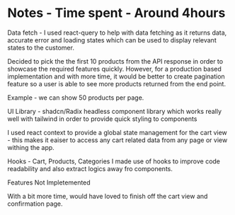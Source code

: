 # Notes - Time spent - Around 4hours

Data fetch - I used react-query to help with data fetching as it returns data, accurate error and loading states which can be used to display relevant states to the customer.

Decided to pick the the first 10 products from the API response in order to showcase the required features quickly. However, for a production based implementation and with more time, it would be better to create pagination feature so a user is able to see more products returned from the end point.

Example - we can show 50 products per page.

UI Library - shadcn/Radix headless component library which works really well with tailwind in order to provide quick styling to components

I used react context to provide a global state management for the cart view - this makes it eaiser to access any cart related data from any page or view withing the app.

Hooks - Cart, Products, Categories
I made use of hooks to improve code readability and also extract logics away fro components.

Features Not Impletemented

With a bit more time, would have loved to finish off the cart view and confirmation page.
